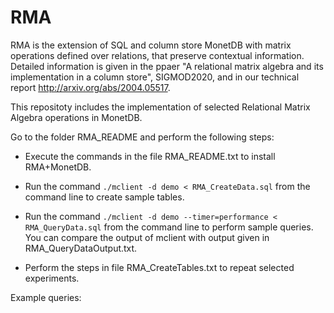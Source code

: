 # RMA
RMA is the extension of SQL and column store MonetDB with matrix operations defined over relations, 
that preserve contextual information.
Detailed information is given in the ppaer "A relational matrix algebra and its implementation in a column store",  SIGMOD2020, and in our technical report http://arxiv.org/abs/2004.05517.

This repositoty includes the implementation of selected Relational Matrix Algebra operations in MonetDB.

Go to the folder RMA_README and perform the following steps:

- Execute the commands in the file RMA_README.txt to install RMA+MonetDB.

- Run the command `./mclient -d demo < RMA_CreateData.sql` from the command 
line to create sample tables.

 - Run the command `./mclient -d demo --timer=performance < RMA_QueryData.sql` 
from the command line to perform sample queries. You can compare the output 
of mclient with output given in RMA_QueryDataOutput.txt.

- Perform the steps in file RMA_CreateTables.txt to repeat selected experiments.

Example queries:





